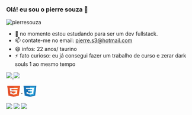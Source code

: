 ### Olá! eu sou o pierre souza 👋
  <img src="https://komarev.com/ghpvc/?username=SEUUSUARIO&color=green" alt="pierresouza"/>  
   
- 🌱 no momento estou estudando para ser um dev fullstack.
- 📫 contate-me no email: pierre.s3@hotmail.com
- 😄 infos: 22 anos/ taurino
- ⚡ fato curioso: eu já consegui fazer um trabalho de curso e zerar dark souls 1 ao mesmo tempo 
  
<div>
  <a href="https://github.com/pierresouza">
  <img height="160em" src="https://github-readme-stats.vercel.app/api?username=pierresouza&show_icons=true&theme=dark&include_all_commits=true&count_private=true"/>
  <img height="160em" src="https://github-readme-stats.vercel.app/api/top-langs/?username=pierresouza&layout=compact&langs_count=7&theme=dark"/>
</div>
  <div style="display: inline_block"><br>
   <img align="center" alt="Rafa-HTML" height="30" width="40" src="https://raw.githubusercontent.com/devicons/devicon/master/icons/html5/html5-original.svg">
   <img align="center" alt="Rafa-CSS" height="30" width="40" src="https://raw.githubusercontent.com/devicons/devicon/master/icons/css3/css3-original.svg">
  </div>
  <br>
   <a href="https://instagram.com/pierre.souz" target="_blank"><img src="https://img.shields.io/badge/-Instagram-%23E4405F?style=for-the-badge&logo=instagram&logoColor=white" target="_blank"></a>
  <a href = "mailto:herouserpierre@gmail.com"><img src="https://img.shields.io/badge/-Gmail-%23333?style=for-the-badge&logo=gmail&logoColor=white" target="_blank"></a>
  <a href="https://www.linkedin.com/in/pierre-souza-45420217b/" target="_blank"><img src="https://img.shields.io/badge/-LinkedIn-%230077B5?style=for-the-badge&logo=linkedin&logoColor=white" target="_blank"></a> 
  
